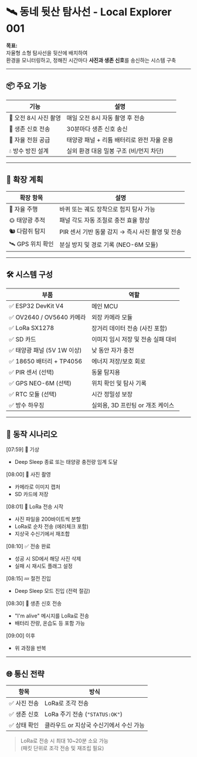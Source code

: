 # 🛰️ 동네 뒷산 탐사선 - Local Explorer 001

**목표:**  
자율형 소형 탐사선을 뒷산에 배치하여  
환경을 모니터링하고, 정해진 시간마다 **사진과 생존 신호**를 송신하는 시스템 구축

---

## 📦 주요 기능

| 기능 | 설명 |
|------|------|
| 📸 오전 8시 사진 촬영 | 매일 오전 8시 자동 촬영 후 전송 |
| 🔁 생존 신호 전송 | 30분마다 생존 신호 송신 |
| 🔋 자율 전원 공급 | 태양광 패널 + 리튬 배터리로 완전 자율 운용 |
| 💧 방수 방진 설계 | 실외 환경 대응 밀봉 구조 (비/먼지 차단) |

---

## 🧪 확장 계획

| 확장 항목 | 설명 |
|-----------|------|
| 🚜 자율 주행 | 바퀴 또는 궤도 장착으로 험지 탐사 가능 |
| 🌞 태양광 추적 | 패널 각도 자동 조절로 충전 효율 향상 |
| 🐿️ 다람쥐 탐지 | PIR 센서 기반 동물 감지 → 즉시 사진 촬영 및 전송 |
| 🛰️ GPS 위치 확인 | 분실 방지 및 경로 기록 (NEO-6M 모듈) |

---

## 🛠️ 시스템 구성

| 부품 | 역할 |
|------|------|
| ✅ ESP32 DevKit V4 | 메인 MCU |
| ✅ OV2640 / OV5640 카메라 | 외장 카메라 모듈 |
| ✅ LoRa SX1278 | 장거리 데이터 전송 (사진 포함) |
| ✅ SD 카드 | 이미지 임시 저장 및 전송 실패 대비 |
| ✅ 태양광 패널 (5V 1W 이상) | 낮 동안 자가 충전 |
| ✅ 18650 배터리 + TP4056 | 에너지 저장/보호 회로 |
| ✅ PIR 센서 (선택) | 동물 탐지용 |
| ✅ GPS NEO-6M (선택) | 위치 확인 및 탐사 기록 |
| ✅ RTC 모듈 (선택) | 시간 정밀성 보장 |
| ✅ 방수 하우징 | 실외용, 3D 프린팅 or 개조 케이스 |

---


## 🧭 동작 시나리오
[07:59] 🔋 기상  
- Deep Sleep 종료 또는 태양광 충전량 임계 도달

[08:00] 📸 사진 촬영  
- 카메라로 이미지 캡처  
- SD 카드에 저장

[08:01] 📡 LoRa 전송 시작  
- 사진 파일을 200바이트씩 분할  
- LoRa로 순차 전송 (에러체크 포함)  
- 지상국 수신기에서 재조합

[08:10] ✅ 전송 완료  
- 성공 시 SD에서 해당 사진 삭제  
- 실패 시 재시도 플래그 설정

[08:15] 💤 절전 진입  
- Deep Sleep 모드 진입 (전력 절감)

[08:30] 🔁 생존 신호 전송  
- "I'm alive" 메시지를 LoRa로 전송  
- 배터리 잔량, 온습도 등 포함 가능

[09:00] 이후  
- 위 과정을 반복


---


## 🌐 통신 전략

| 항목 | 방식 |
|------|------|
| ✅ 사진 전송 | LoRa로 조각 전송 |
| ✅ 생존 신호 | LoRa 주기 전송 (`"STATUS:OK"`) |
| ✅ 상태 확인 | 클라우드 or 지상국 수신기에서 수신 가능 |

> LoRa로 전송 시 최대 10~20분 소요 가능  
> (패킷 단위로 조각 전송 및 재조립 필요)

